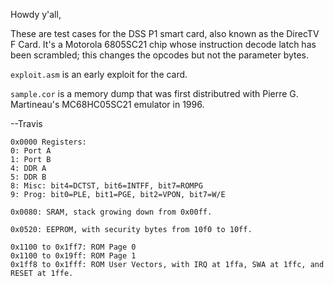 Howdy y'all,

These are test cases for the DSS P1 smart card, also known as the
DirecTV F Card.  It's a Motorola 6805SC21 chip whose instruction
decode latch has been scrambled; this changes the opcodes but
not the parameter bytes.

`exploit.asm` is an early exploit for the card.

`sample.cor` is a memory dump that was first distributred with Pierre
G. Martineau's MC68HC05SC21 emulator in 1996.

--Travis


```
0x0000 Registers:
0: Port A
1: Port B
4: DDR A
5: DDR B
8: Misc: bit4=DCTST, bit6=INTFF, bit7=ROMPG
9: Prog: bit0=PLE, bit1=PGE, bit2=VPON, bit7=W/E

0x0080: SRAM, stack growing down from 0x00ff.

0x0520: EEPROM, with security bytes from 10f0 to 10ff.

0x1100 to 0x1ff7: ROM Page 0
0x1100 to 0x19ff: ROM Page 1
0x1ff8 to 0x1fff: ROM User Vectors, with IRQ at 1ffa, SWA at 1ffc, and RESET at 1ffe.
```